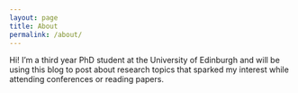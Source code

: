 ```yaml
---
layout: page
title: About
permalink: /about/
---
```


Hi! I’m a third year PhD student at the University of Edinburgh and will be using this blog to post about research topics that sparked my interest while attending conferences or reading papers.

<!--This is the base Jekyll theme. You can find out more info about 
customizing your Jekyll theme, as well as basic Jekyll usage 
documentation at [jekyllrb.com](https://jekyllrb.com/)

You can find the source code for Minima at GitHub:
[jekyll][jekyll-organization] /
[minima](https://github.com/jekyll/minima)

You can find the source code for Jekyll at GitHub:
[jekyll][jekyll-organization] /
[jekyll](https://github.com/jekyll/jekyll)


[jekyll-organization]: https://github.com/jekyll-->
